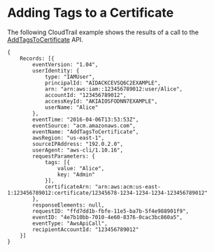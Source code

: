 # Adding Tags to a Certificate<a name="ct-acm-addtags"></a>

The following CloudTrail example shows the results of a call to the [AddTagsToCertificate](http://docs.aws.amazon.com/acm/latest/APIReference/API_AddTagsToCertificate.html) API\. 

```
{
    Records: [{
        eventVersion: "1.04",
        userIdentity: {
            type: "IAMUser",
            principalId: "AIDACKCEVSQ6C2EXAMPLE",
            arn: "arn:aws:iam::123456789012:user/Alice",
            accountId: "123456789012",
            accessKeyId: "AKIAIOSFODNN7EXAMPLE",
            userName: "Alice"
        },
        eventTime: "2016-04-06T13:53:53Z",
        eventSource: "acm.amazonaws.com",
        eventName: "AddTagsToCertificate",
        awsRegion: "us-east-1",
        sourceIPAddress: "192.0.2.0",
        userAgent: "aws-cli/1.10.16",
        requestParameters: {
            tags: [{
                value: "Alice",
                key: "Admin"
            }],
            certificateArn: "arn:aws:acm:us-east-1:123456789012:certificate/12345678-1234-1234-1234-123456789012"
        },
        responseElements: null,
        requestID: "ffd7dd1b-fbfe-11e5-ba7b-5f4e988901f9",
        eventID: "4e7b10bb-7010-4e60-8376-0cac3bc860a5",
        eventType: "AwsApiCall",
        recipientAccountId: "123456789012"
    }]
}
```